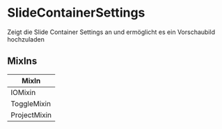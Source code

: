 # SlideContainerSettings

Zeigt die Slide Container Settings an und ermöglicht es ein Vorschaubild hochzuladen

## MixIns

<!-- @vuese:SlideContainerSettings:mixIns:start -->
|MixIn|
|---|
|IOMixin|
|ToggleMixin|
|ProjectMixin|

<!-- @vuese:SlideContainerSettings:mixIns:end -->


